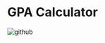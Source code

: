 # GPA Calculator
 
![github](https://user-images.githubusercontent.com/79268497/127669622-2276f3c1-639e-497d-a255-5538d303b973.png)
